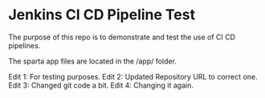 # Jenkins CI CD Pipeline Test
The purpose of this repo is to demonstrate and test the use of CI CD pipelines.

The sparta app files are located in the /app/ folder.

Edit 1: For testing purposes.
Edit 2: Updated Repository URL to correct one.
Edit 3: Changed git code a bit.
Edit 4: Changing it again.

